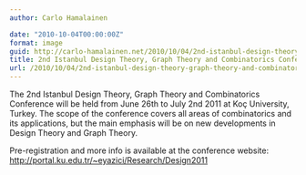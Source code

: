 ```yaml
---
author: Carlo Hamalainen

date: "2010-10-04T00:00:00Z"
format: image
guid: http://carlo-hamalainen.net/2010/10/04/2nd-istanbul-design-theory-graph-theory-and-combinatorics-conference/
title: 2nd Istanbul Design Theory, Graph Theory and Combinatorics Conference
url: /2010/10/04/2nd-istanbul-design-theory-graph-theory-and-combinatorics-conference/
---
```

The 2nd Istanbul Design Theory, Graph Theory and Combinatorics Conference will be held from June 26th to July 2nd 2011 at Koç University, Turkey. The scope of the conference covers all areas of combinatorics and its applications, but the main emphasis will be on new developments in Design Theory and Graph Theory.

Pre-registration and more info is available at the conference website: <http://portal.ku.edu.tr/~eyazici/Research/Design2011>
